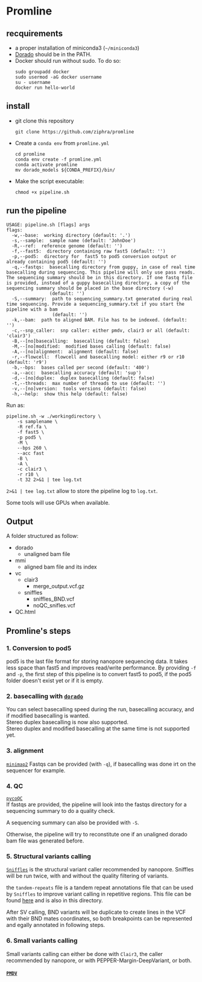 # Promline

## recquirements 
- a proper installation of miniconda3 (`~/miniconda3`)
- [Dorado](https://github.com/nanoporetech/dorado) should be in the PATH.
- Docker should run without sudo. To do so: 
  ```
  sudo groupadd docker
  sudo usermod -aG docker username
  su - username
  docker run hello-world
  ```
 
## install 
- git clone this repository
    ```
    git clone https://github.com/ziphra/promline
    ```

- Create a `conda env` from `promline.yml`
    ```
    cd promline
    conda env create -f promline.yml
    conda activate promline 
    mv dorado_models ${CONDA_PREFIX}/bin/
    ```
- Make the script executable:
    ```
    chmod +x pipeline.sh
    ``` 

## run the pipeline
```
USAGE: pipeline.sh [flags] args
flags:
  -w,--base:  working directory (default: '.')
  -s,--sample:  sample name (default: 'JohnDoe')
  -R,--ref:  reference genome (default: '')
  -f,--fast5:  directory containing raw fast5 (default: '')
  -p,--pod5:  directory for  fast5 to pod5 conversion output or already containing pod5 (default: '')
  -q,--fastqs:  basecalling directory from guppy, in case of real time basecalling during sequencing. This pipeline will only use pass reads. The sequencing summary should be in this directory. If one fastq file is provided, instead of a guppy basecalling directory, a copy of the sequencing summary should be placed in the base directory (-w)
                (default: '')
  -S,--summary:  path to sequencing_summary.txt generated during real time sequencing. Provide a sequencing_summary.txt if you start the pipeline with a bam
                 (default: '')
  -k,--bam:  path to aligned BAM. File has to be indexed. (default: '')
  -c,--snp_caller:  snp caller: either pmdv, clair3 or all (default: 'clair3')
  -B,--[no]basecalling:  basecalling (default: false)
  -M,--[no]modified:  modified bases calling (default: false)
  -A,--[no]alignment:  alignment (default: false)
  -r,--flowcell:  flowcell and basecalling model: either r9 or r10 (default: 'r9')
  -b,--bps:  bases called per second (default: '400')
  -a,--acc:  basecalling accuracy (default: 'sup')
  -d,--[no]duplex:  duplex basecalling (default: false)
  -t,--threads:  max number of threads to use (default: '')
  -v,--[no]version:  tools versions (default: false)
  -h,--help:  show this help (default: false)

```

Run as: 
```
pipeline.sh -w ./workingdirectory \
    -s samplename \
    -R ref.fa \
    -f fast5 \
    -p pod5 \
    -M \
    --bps 260 \
    --acc fast
    -B \
    -A \
    -c clair3 \
    -r r10 \
    -t 32 2>&1 | tee log.txt
```

`2>&1 | tee log.txt` allow to store the pipeline log to `log.txt`.

Some tools will use GPUs when available.

## Output
A folder structured as follow: 
- dorado
  - unaligned bam file
- mmi
  - aligned bam file and its index
- vc
  - clair3
    - merge_output.vcf.gz
  - sniffles
    - sniffles_BND.vcf
    - noQC_snifles.vcf
- QC.html


## Promline's steps
### 1. Conversion to pod5 
pod5 is the last file format for storing nanopore sequencing data. It takes less space than fast5 and improves read/write performance.
By providing `-f` and `-p`, the first step of this pipeline is to convert fast5 to pod5, if the pod5 folder doesn't exist yet or if it is empty.


### 2. basecalling with [`dorado`](https://github.com/nanoporetech/dorado)
You can select basecalling speed during the run, basecalling accuracy, and if modified basecalling is wanted.    
Stereo duplex basecalling is now also supported.    
Stereo duplex and modified basecalling at the same time is not supported yet.   


### 3. alignment 
[`minimap2`](https://github.com/lh3/minimap2)
Fastqs can be provided (with `-q`), if basecalling was done irt on the sequencer for example. 

### 4. QC 
[`pycoQC`](https://github.com/a-slide/pycoQC)   
If fastqs are provided, the pipeline will look into the fastqs directory for a sequencing summary to do a quality check.

A sequencing summary can also be provided with `-S`.

Otherwise, the pipeline will try to reconstitute one if an unaligned dorado bam file was generated before.


### 5. Structural variants calling
[`Sniffles`](https://github.com/fritzsedlazeck/Sniffles) is the structural variant caller recommended by nanopore.
Sniffles will be run twice, with and without the quality filtering of variants.    

the `tandem-repeats` file is a tandem repeat annotations file that can be used by `Sniffles` to improve variant calling in repetitive regions. This file can be found [here](https://github.com/fritzsedlazeck/Sniffles/tree/master/annotations) and is also in this directory.   

After SV calling, BND variants will be duplicate to create lines in the VCF with their BND mates coordinates, so both breakpoints can be represented and egally annotated in following steps.

### 6. Small variants calling
Small variants calling can either be done with `Clair3`, the caller recommended by nanopore, or with PEPPER-Margin-DeepVariant, or both.

#### [`PMDV`](https://github.com/kishwarshafin/pepper)
